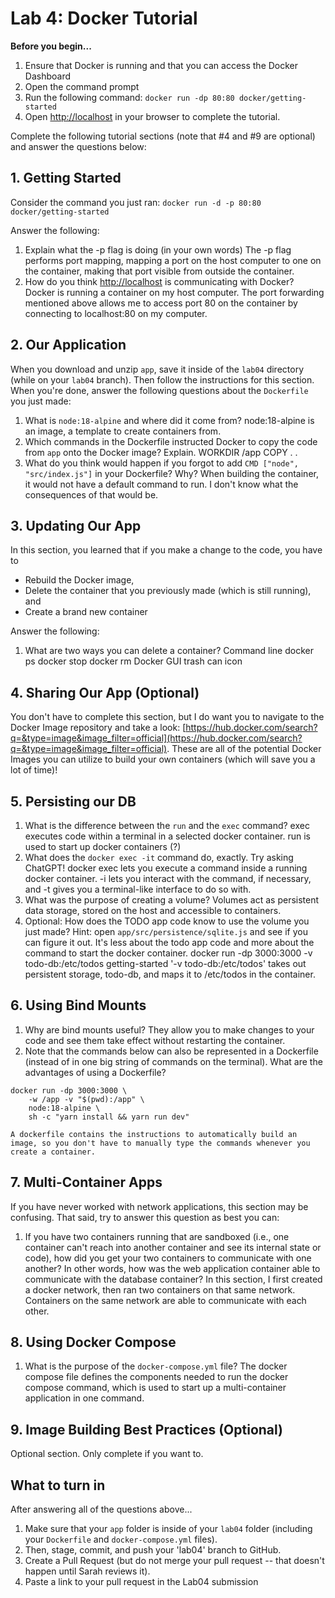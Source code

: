 # Lab 4: Docker Tutorial

**Before you begin...**
1. Ensure that Docker is running and that you can access the Docker Dashboard
1. Open the command prompt
2. Run the following command: `docker run -dp 80:80 docker/getting-started`
3. Open [http://localhost](http://localhost) in your browser to complete the tutorial.


Complete the following tutorial sections (note that #4 and #9 are optional) and answer the questions below:

## 1. Getting Started
Consider the command you just ran: `docker run -d -p 80:80 docker/getting-started`

Answer the following:
1. Explain what the -p flag is doing (in your own words)
    The -p flag performs port mapping, mapping a port on the host computer to one on the container, making that port visible from outside the container.
2. How do you think [http://localhost](http://localhost) is communicating with Docker?
    Docker is running a container on my host computer. The port forwarding mentioned above allows me to access port 80 on the container by connecting to localhost:80 on my computer.

## 2. Our Application
When you download and unzip `app`, save it inside of the `lab04` directory (while on your `lab04` branch). Then follow the instructions for this section. When you're done, answer the following questions about the `Dockerfile` you just made:
1. What is `node:18-alpine` and where did it come from?
    node:18-alpine is an image, a template to create containers from.
2. Which commands in the Dockerfile instructed Docker to copy the code from `app` onto the Docker image? Explain.
    WORKDIR /app
    COPY . .
3. What do you think would happen if you forgot to add `CMD ["node", "src/index.js"]` in your Dockerfile? Why?
    When building the container, it would not have a default command to run. I don't know what the consequences of that would be.

## 3. Updating Our App
In this section, you learned that if you make a change to the code, you have to 
* Rebuild the Docker image,
* Delete the container that you previously made (which is still running), and
* Create a brand new container

Answer the following:
1. What are two ways you can delete a container?
    Command line
        docker ps
        docker stop <id>
        docker rm <id>
    Docker GUI
        trash can icon

## 4. Sharing Our App (Optional)
You don't have to complete this section, but I do want you to navigate to the Docker Image repository and take a look: [https://hub.docker.com/search?q=&type=image&image_filter=official](https://hub.docker.com/search?q=&type=image&image_filter=official). These are all of the potential Docker Images you can utilize to build your own containers (which will save you a lot of time)!

## 5. Persisting our DB

1. What is the difference between the `run` and the `exec` command?
    exec executes code within a terminal in a selected docker container.
    run is used to start up docker containers (?)
2. What does the `docker exec -it` command do, exactly. Try asking ChatGPT!
    docker exec lets you execute a command inside a running docker container. -i lets you interact with the command, if necessary, and -t gives you a terminal-like interface to do so with.
3. What was the purpose of creating a volume?
    Volumes act as persistent data storage, stored on the host and accessible to containers.
4. Optional: How does the TODO app code know to use the volume you just made? Hint: open `app/src/persistence/sqlite.js` and see if you can figure it out.
    It's less about the todo app code and more about the command to start the docker container. 
        docker run -dp 3000:3000 -v todo-db:/etc/todos getting-started
    '-v todo-db:/etc/todos' takes out persistent storage, todo-db, and maps it to /etc/todos in the container.

## 6. Using Bind Mounts
1. Why are bind mounts useful? 
    They allow you to make changes to your code and see them take effect without restarting the container.
2. Note that the commands below can also be represented in a Dockerfile (instead of in one big string of commands on the terminal). What are the advantages of using a Dockerfile?

```
docker run -dp 3000:3000 \
    -w /app -v "$(pwd):/app" \
    node:18-alpine \
    sh -c "yarn install && yarn run dev"
```
    A dockerfile contains the instructions to automatically build an image, so you don't have to manually type the commands whenever you create a container.

## 7. Multi-Container Apps
If you have never worked with network applications, this section may be confusing. That said, try to answer this question as best you can:

1. If you have two containers running that are sandboxed (i.e., one container can't reach into another container and see its internal state or code), how did you get your two containers to communicate with one another? In other words, how was the web application container able to communicate with the database container?
    In this section, I first created a docker network, then ran two containers on that same network. Containers on the same network are able to communicate with each other.

## 8. Using Docker Compose
1. What is the purpose of the `docker-compose.yml` file?
    The docker compose file defines the components needed to run the docker compose command, which is used to start up a multi-container application in one command.

## 9. Image Building Best Practices (Optional)
Optional section. Only complete if you want to.


## What to turn in
After answering all of the questions above...
1. Make sure that your `app` folder is inside of your `lab04` folder (including your `Dockerfile` and `docker-compose.yml` files).
1. Then, stage, commit, and push your 'lab04' branch to GitHub. 
1. Create a Pull Request (but do not merge your pull request -- that doesn't happen until Sarah reviews it).
1. Paste a link to your pull request in the Lab04 submission

